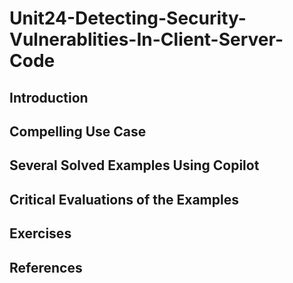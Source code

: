 #  Unit24-Detecting-Security-Vulnerablities-In-Client-Server-Code
## Introduction
## Compelling Use Case
## Several Solved Examples Using Copilot
## Critical Evaluations of the Examples
## Exercises
## References
